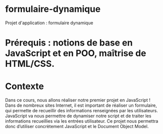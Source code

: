 # formulaire-dynamique
Projet d'application : formulaire dynamique

# Prérequis : notions de base en JavaScript et en POO, maîtrise de HTML/CSS.

# Contexte
Dans ce cours, nous allons réaliser notre premier projet en JavaScript ! Dans de nombreux sites Internet, il est important de réaliser un formulaire, qui permette de recueillir des informations renseignées par les utilisateurs. 
JavaScript va nous permettre de dynamiser notre script et de traiter les informations recueillies via les entrées utilisateur. Ce projet nous permettra donc d’utiliser concrètement JavaScript et le Document Object Model.

